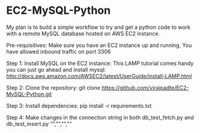 # EC2-MySQL-Python
My plan is to build a simple workflow to try and get a python code to work with a remote MySQL database hosted on AWS EC2 instance.

Pre-requisitives:
Make sure you have an EC2 instance up and running. 
You have allowed inbound traffic on port 3306

Step 1: Install MySQL on the EC2 instance:
This LAMP tutorial comes handy you can just go ahead and install mysql:
http://docs.aws.amazon.com/AWSEC2/latest/UserGuide/install-LAMP.html

Step 2: Clone the repository:
git clone https://github.com/virajpadte/EC2-MySQL-Python.git

Step 3: Install dependencies:
pip install -r requirements.txt

Step 4: Make changes in the connection string in both db_test_fetch.py and db_test_insert.py
"<type db server IP>","<type username>","<type password>","<type database name>"


